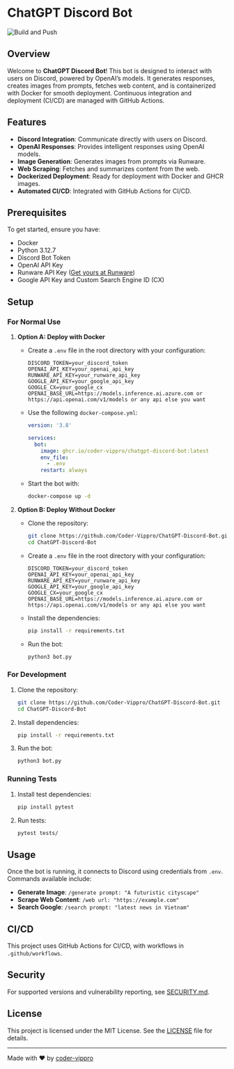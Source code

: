 
# ChatGPT Discord Bot

![Build and Push](https://github.com/coder-vippro/ChatGPT-Discord-Bot/actions/workflows/main.yml/badge.svg)

## Overview

Welcome to **ChatGPT Discord Bot**! This bot is designed to interact with users on Discord, powered by OpenAI’s models. It generates responses, creates images from prompts, fetches web content, and is containerized with Docker for smooth deployment. Continuous integration and deployment (CI/CD) are managed with GitHub Actions.

## Features

- **Discord Integration**: Communicate directly with users on Discord.
- **OpenAI Responses**: Provides intelligent responses using OpenAI models.
- **Image Generation**: Generates images from prompts via Runware.
- **Web Scraping**: Fetches and summarizes content from the web.
- **Dockerized Deployment**: Ready for deployment with Docker and GHCR images.
- **Automated CI/CD**: Integrated with GitHub Actions for CI/CD.

## Prerequisites

To get started, ensure you have:

- Docker
- Python 3.12.7
- Discord Bot Token
- OpenAI API Key
- Runware API Key ([Get yours at Runware](https://runware.ai/))
- Google API Key and Custom Search Engine ID (CX)

## Setup

### For Normal Use

1. **Option A: Deploy with Docker**  
   - Create a `.env` file in the root directory with your configuration:
     ```properties
     DISCORD_TOKEN=your_discord_token
     OPENAI_API_KEY=your_openai_api_key
     RUNWARE_API_KEY=your_runware_api_key
     GOOGLE_API_KEY=your_google_api_key
     GOOGLE_CX=your_google_cx
     OPENAI_BASE_URL=https://models.inference.ai.azure.com or https://api.openai.com/v1/models or any api else you want
     ```
   - Use the following `docker-compose.yml`:
     ```yaml
     version: '3.8'

     services:
       bot:
         image: ghcr.io/coder-vippro/chatgpt-discord-bot:latest
         env_file:
           - .env
         restart: always
     ```
   - Start the bot with:
     ```bash
     docker-compose up -d
     ```

2. **Option B: Deploy Without Docker**
   - Clone the repository:
     ```bash
     git clone https://github.com/Coder-Vippro/ChatGPT-Discord-Bot.git
     cd ChatGPT-Discord-Bot
     ```
   - Create a `.env` file in the root directory with your configuration:
     ```properties
     DISCORD_TOKEN=your_discord_token
     OPENAI_API_KEY=your_openai_api_key
     RUNWARE_API_KEY=your_runware_api_key
     GOOGLE_API_KEY=your_google_api_key
     GOOGLE_CX=your_google_cx
     OPENAI_BASE_URL=https://models.inference.ai.azure.com or https://api.openai.com/v1/models or any api else you want
     ```
   - Install the dependencies:
     ```bash
     pip install -r requirements.txt
     ```
   - Run the bot:
     ```bash
     python3 bot.py
     ```

### For Development

1. Clone the repository:
   ```bash
   git clone https://github.com/Coder-Vippro/ChatGPT-Discord-Bot.git
   cd ChatGPT-Discord-Bot
   ```
2. Install dependencies:
   ```bash
   pip install -r requirements.txt
   ```
3. Run the bot:
   ```bash
   python3 bot.py
   ```
### Running Tests

1. Install test dependencies:
   ```bash
   pip install pytest
   ```
2. Run tests:
   ```bash
   pytest tests/
   ```

   
## Usage

Once the bot is running, it connects to Discord using credentials from `.env`. Commands available include:

- **Generate Image**: `/generate prompt: "A futuristic cityscape"`
- **Scrape Web Content**: `/web url: "https://example.com"`
- **Search Google**: `/search prompt: "latest news in Vietnam"`


## CI/CD

This project uses GitHub Actions for CI/CD, with workflows in `.github/workflows`.

## Security

For supported versions and vulnerability reporting, see [SECURITY.md](SECURITY.md).

## License

This project is licensed under the MIT License. See the [LICENSE](LICENSE) file for details.

---

Made with ❤️ by [coder-vippro](https://github.com/coder-vippro)
